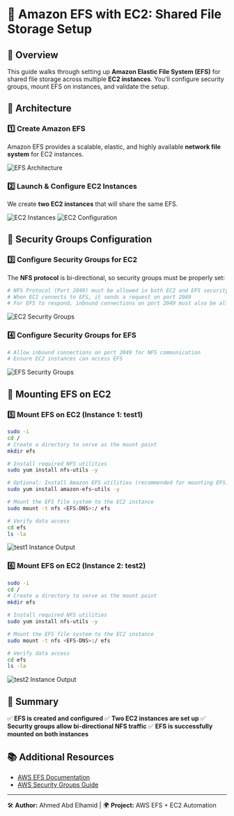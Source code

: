 # 📘 Amazon EFS with EC2: Shared File Storage Setup

## 🚀 Overview
This guide walks through setting up **Amazon Elastic File System (EFS)** for shared file storage across multiple **EC2 instances**. You'll configure security groups, mount EFS on instances, and validate the setup.

## 📌 Architecture
### **1️⃣ Create Amazon EFS**
Amazon EFS provides a scalable, elastic, and highly available **network file system** for EC2 instances.

![EFS Architecture](./assets/EFS.png)

### **2️⃣ Launch & Configure EC2 Instances**
We create **two EC2 instances** that will share the same EFS.

![EC2 Instances](./assets/2-ECS.png)
![EC2 Configuration](./assets/Configure-EC2.png)

## 🔐 Security Groups Configuration
### **3️⃣ Configure Security Groups for EC2**
The **NFS protocol** is bi-directional, so security groups must be properly set:

```bash
# NFS Protocol (Port 2049) must be allowed in both EC2 and EFS security groups
# When EC2 connects to EFS, it sends a request on port 2049
# For EFS to respond, inbound connections on port 2049 must also be allowed
```

![EC2 Security Groups](./assets/EC2-SGs.png)

### **4️⃣ Configure Security Groups for EFS**
```bash
# Allow inbound connections on port 2049 for NFS communication
# Ensure EC2 instances can access EFS
```

![EFS Security Groups](./assets/EFS-SGs.png)

## 🔗 Mounting EFS on EC2
### **5️⃣ Mount EFS on EC2 (Instance 1: test1)**
```bash
sudo -i
cd /
# Create a directory to serve as the mount point
mkdir efs

# Install required NFS utilities
sudo yum install nfs-utils -y

# Optional: Install Amazon EFS utilities (recommended for mounting EFS)
sudo yum install amazon-efs-utils -y

# Mount the EFS file system to the EC2 instance
sudo mount -t nfs <EFS-DNS>:/ efs

# Verify data access
cd efs
ls -la
```

![test1 Instance Output](./assets/test1-Instance.png)

### **6️⃣ Mount EFS on EC2 (Instance 2: test2)**
```bash
sudo -i
cd /
# Create a directory to serve as the mount point
mkdir efs

# Install required NFS utilities
sudo yum install nfs-utils -y

# Mount the EFS file system to the EC2 instance
sudo mount -t nfs <EFS-DNS>:/ efs

# Verify data access
cd efs
ls -la
```

![test2 Instance Output](./assets/test2-Instance.png)

## 🎯 Summary
✅ **EFS is created and configured**
✅ **Two EC2 instances are set up**
✅ **Security groups allow bi-directional NFS traffic**
✅ **EFS is successfully mounted on both instances**

## 📚 Additional Resources
- [AWS EFS Documentation](https://docs.aws.amazon.com/efs/latest/ug/)
- [AWS Security Groups Guide](https://docs.aws.amazon.com/vpc/latest/userguide/VPC_SecurityGroups.html)

---
🛠 **Author:** Ahmed Abd Elhamid |  🌍 **Project:** AWS EFS + EC2 Automation

